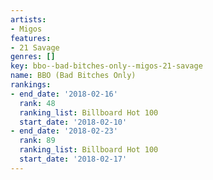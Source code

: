 ```yaml
---
artists:
- Migos
features:
- 21 Savage
genres: []
key: bbo--bad-bitches-only--migos-21-savage
name: BBO (Bad Bitches Only)
rankings:
- end_date: '2018-02-16'
  rank: 48
  ranking_list: Billboard Hot 100
  start_date: '2018-02-10'
- end_date: '2018-02-23'
  rank: 89
  ranking_list: Billboard Hot 100
  start_date: '2018-02-17'
---
```


